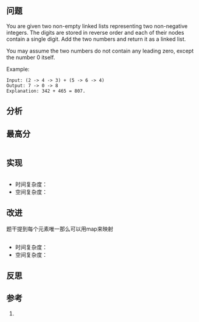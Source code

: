 ## 问题


You are given two non-empty linked lists representing two non-negative integers. The digits are stored in reverse order and each of their nodes contain a single digit. Add the two numbers and return it as a linked list.

You may assume the two numbers do not contain any leading zero, except the number 0 itself.

Example:
```
Input: (2 -> 4 -> 3) + (5 -> 6 -> 4)
Output: 7 -> 0 -> 8
Explanation: 342 + 465 = 807.
```

## 分析


## 最高分
```golang

```


## 实现
```golang

```
* 时间复杂度：
* 空间复杂度：

## 改进
题干提到每个元素唯一那么可以用map来映射
```golang

```
* 时间复杂度：
* 空间复杂度：

## 反思


## 参考
1. []()